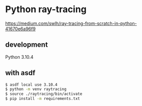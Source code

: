 # Python ray-tracing

https://medium.com/swlh/ray-tracing-from-scratch-in-python-41670e6a96f9

## development

Python 3.10.4

## with asdf

```bash
$ asdf local use 3.10.4
$ python -m venv raytracing
$ source ./raytracing/bin/activate
$ pip install -m requirements.txt
```

